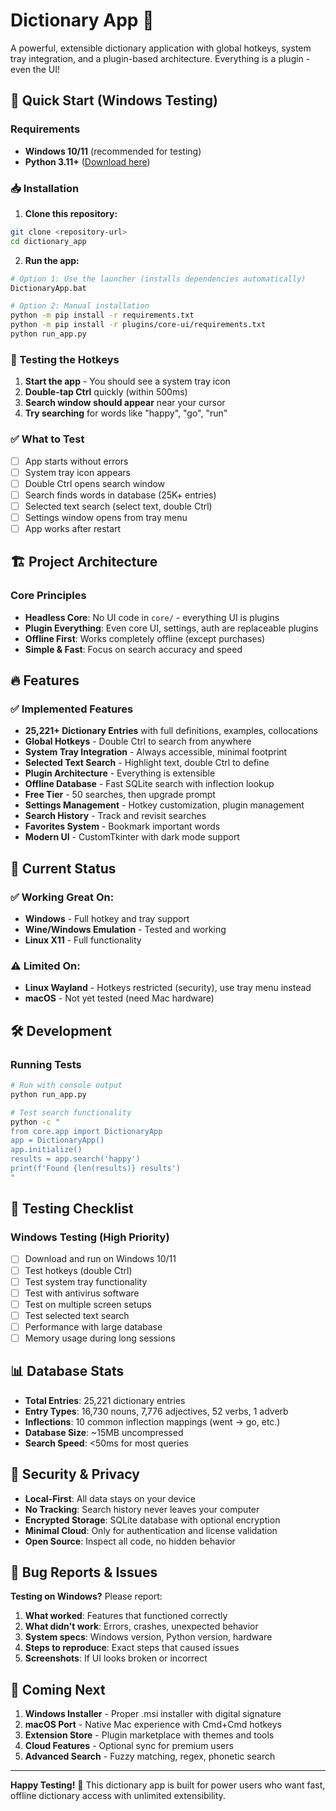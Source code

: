 # Dictionary App 📖

A powerful, extensible dictionary application with global hotkeys, system tray integration, and a plugin-based architecture. Everything is a plugin - even the UI!

## 🚀 Quick Start (Windows Testing)

### Requirements
- **Windows 10/11** (recommended for testing)
- **Python 3.11+** ([Download here](https://www.python.org/downloads/))

### 📥 Installation

1. **Clone this repository:**
```bash
git clone <repository-url>
cd dictionary_app
```

2. **Run the app:**
```bash
# Option 1: Use the launcher (installs dependencies automatically)
DictionaryApp.bat

# Option 2: Manual installation
python -m pip install -r requirements.txt
python -m pip install -r plugins/core-ui/requirements.txt
python run_app.py
```

### 🎯 Testing the Hotkeys

1. **Start the app** - You should see a system tray icon 
2. **Double-tap Ctrl** quickly (within 500ms) 
3. **Search window should appear** near your cursor
4. **Try searching** for words like "happy", "go", "run"

### ✅ What to Test

- [ ] App starts without errors
- [ ] System tray icon appears
- [ ] Double Ctrl opens search window
- [ ] Search finds words in database (25K+ entries)  
- [ ] Selected text search (select text, double Ctrl)
- [ ] Settings window opens from tray menu
- [ ] App works after restart

## 🏗️ Project Architecture

### Core Principles
- **Headless Core**: No UI code in `core/` - everything UI is plugins
- **Plugin Everything**: Even core UI, settings, auth are replaceable plugins  
- **Offline First**: Works completely offline (except purchases)
- **Simple & Fast**: Focus on search accuracy and speed

## 🔥 Features

### ✅ **Implemented Features**
- **25,221+ Dictionary Entries** with full definitions, examples, collocations
- **Global Hotkeys** - Double Ctrl to search from anywhere
- **System Tray Integration** - Always accessible, minimal footprint
- **Selected Text Search** - Highlight text, double Ctrl to define
- **Plugin Architecture** - Everything is extensible
- **Offline Database** - Fast SQLite search with inflection lookup
- **Free Tier** - 50 searches, then upgrade prompt
- **Settings Management** - Hotkey customization, plugin management
- **Search History** - Track and revisit searches
- **Favorites System** - Bookmark important words
- **Modern UI** - CustomTkinter with dark mode support

## 🧪 Current Status

### ✅ **Working Great On:**
- **Windows** - Full hotkey and tray support
- **Wine/Windows Emulation** - Tested and working
- **Linux X11** - Full functionality

### ⚠️ **Limited On:**
- **Linux Wayland** - Hotkeys restricted (security), use tray menu instead
- **macOS** - Not yet tested (need Mac hardware)

## 🛠️ Development

### Running Tests

```bash
# Run with console output
python run_app.py

# Test search functionality
python -c "
from core.app import DictionaryApp
app = DictionaryApp()
app.initialize()
results = app.search('happy')
print(f'Found {len(results)} results')
"
```

## 🎯 Testing Checklist

### **Windows Testing** (High Priority)
- [ ] Download and run on Windows 10/11
- [ ] Test hotkeys (double Ctrl)
- [ ] Test system tray functionality
- [ ] Test with antivirus software
- [ ] Test on multiple screen setups
- [ ] Test selected text search
- [ ] Performance with large database
- [ ] Memory usage during long sessions

## 📊 Database Stats

- **Total Entries**: 25,221 dictionary entries
- **Entry Types**: 16,730 nouns, 7,776 adjectives, 52 verbs, 1 adverb
- **Inflections**: 10 common inflection mappings (went → go, etc.)
- **Database Size**: ~15MB uncompressed
- **Search Speed**: <50ms for most queries

## 🔐 Security & Privacy

- **Local-First**: All data stays on your device
- **No Tracking**: Search history never leaves your computer  
- **Encrypted Storage**: SQLite database with optional encryption
- **Minimal Cloud**: Only for authentication and license validation
- **Open Source**: Inspect all code, no hidden behavior

## 🐛 Bug Reports & Issues

**Testing on Windows?** Please report:

1. **What worked**: Features that functioned correctly
2. **What didn't work**: Errors, crashes, unexpected behavior  
3. **System specs**: Windows version, Python version, hardware
4. **Steps to reproduce**: Exact steps that caused issues
5. **Screenshots**: If UI looks broken or incorrect

## 🚀 Coming Next

1. **Windows Installer** - Proper .msi installer with digital signature
2. **macOS Port** - Native Mac experience with Cmd+Cmd hotkeys
3. **Extension Store** - Plugin marketplace with themes and tools
4. **Cloud Features** - Optional sync for premium users
5. **Advanced Search** - Fuzzy matching, regex, phonetic search

---

**Happy Testing!** 🎉 This dictionary app is built for power users who want fast, offline dictionary access with unlimited extensibility.
